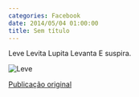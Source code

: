 ```yaml
---
categories: Facebook
date: 2014/05/04 01:00:00
title: Sem título
---
```


Leve
Levita
Lupita
Levanta
E suspira.

![Leve][1]

[Publicação original](https://www.facebook.com/photo.php?fbid=1419173811686316&set=a.1418042228466141.1073741828.1418031755133855)

[1]: ../../img/10154272_1419173811686316_4368697603333944810_n.jpg
